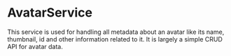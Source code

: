 # AvatarService

This service is used for handling all metadata about an avatar like its name, thumbnail, id and other information
related to it. It is largely a simple CRUD API for avatar data.
